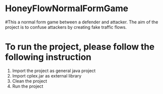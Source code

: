 # HoneyFlowNormalFormGame
#This a normal form game between a defender and attacker. The aim of the project is to confuse attackers by creating fake traffic flows.
# To run the project, please follow the following instruction
1. Import the project as general java project
2. Import cplex.jar as external library 
3. Clean the project
4. Run the project
